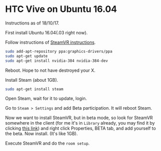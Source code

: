 # HTC Vive on Ubuntu 16.04

Instructions as of 18/10/17.

First install Ubuntu 16.04(.03 right now).

Follow instructions of [SteamVR instructions](https://github.com/ValveSoftware/SteamVR-for-Linux).

```bash
sudo add-apt-repository ppa:graphics-drivers/ppa
sudo apt-get update
sudo apt-get install nvidia-384 nvidia-384-dev
```

Reboot. Hope to not have destroyed your X.

Install Steam (about 1GB).

```bash
sudo apt-get install steam
```

Open Steam, wait for it to update, login.

Go to `Steam > Settings` and add Beta participation. It will reboot Steam.

Now we want to install SteamVR, but in beta mode, so look for SteamVR somewhere in the client (for me it's in `Library` already, you may find it by clicking [this link](steam://run/250820)) and right click
Properties, BETA tab, and add yourself to the beta. Now install. (It's like 1GB).

Execute SteamVR and do the `room setup`.

